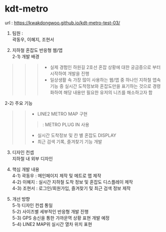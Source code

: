 # kdt-metro
url : https://kwakdongwoo.github.io/kdt-metro-test-03/


1. 팀원 :  
곽동우, 이혜지, 조현서

2. 지하철 혼잡도 반응형 웹/앱  
 2-1) 개발 배경  
>>>- 실제 경험인 하원길 2호선 혼잡 상황에 대한 궁금증으로 부터 시작하여 개발을 진행
>>>- 일상생활 속 가장 많이 사용하는 웹/앱 중 하나인 지하철 앱속 기능 중 실시간 도착정보와 혼잡도만을 표기하는 것으로 경령화하여 해당 내용만 필요한 유저의 니즈를 해소하고자 함
  
 2-2) 주요 기능
>>- LINE2 METRO MAP 구현
>>>: METRO PLUG IN 사용
>>- 실시간 도착정보 및 칸 별 혼잡도 DISPLAY
>>- 최근 검색 기록, 즐겨찾기 기능 개발
  
3. 디자인 컨셉  
지하철 내 외부 디자인  

4. 핵심 개발 내용  
 4-1) 곽동우 : 메인페이지 제작 및 메트로 맵 제작  
 4-2) 이혜지 : 실시간 지하철 도착 정보 및 혼잡도 디스플레이 제작  
 4-3) 조현서 : 로그인/회원가입, 즐겨찾기 및 최근 검색 정보 제작  
  
5. 개선 방향   
 5-1) 디자인 컨셉 통일  
 5-2) 사이즈별 세부적인 반응형 개발 진행  
 5-3) GPS 송신을 통한 가까운역 상황 표현 개발 예정  
 5-4) LINE2 MAP위 실시간 열차 위치 표현  

